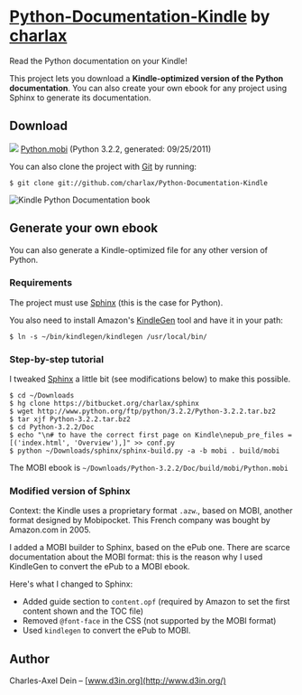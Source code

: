 <h1><a href="http://github.com/charlax/Python-Documentation-Kindle">Python-Documentation-Kindle</a>
  <span class="small">by <a href="http://github.com/charlax">charlax</a></span></h1>

<div class="description">
Read the Python documentation on your Kindle!
</div>

This project lets you download a **Kindle-optimized version of the Python documentation**. You can also create your own ebook for any project using Sphinx to generate its documentation.

Download
--------

<p><a href="http://minus.com/dblPImJCjz05oC.mobi"><img src="https://github.com/charlax/Python-Documentation-Kindle/raw/gh-pages/img/KindleBook.png" /></a> <a href="http://minus.com/dblPImJCjz05oC.mobi">Python.mobi</a> (Python 3.2.2, generated: 09/25/2011)</p>

You can also clone the project with [Git](http://git-scm.com) by running:

	$ git clone git://github.com/charlax/Python-Documentation-Kindle

![Kindle Python Documentation book](https://github.com/charlax/Python-Documentation-Kindle/raw/gh-pages/img/Kindle-Python-Documentation.png)

Generate your own ebook
-----------------------

You can also generate a Kindle-optimized file for any other version of Python.

### Requirements

The project must use [Sphinx](http://sphinx.pocoo.org/) (this is the case for Python).

You also need to install Amazon's [KindleGen](http://www.amazon.com/gp/feature.html?ie=UTF8&docId=1000234621) tool and have it in your path:

	$ ln -s ~/bin/kindlegen/kindlegen /usr/local/bin/

### Step-by-step tutorial

I tweaked [Sphinx](https://bitbucket.org/charlax/sphinx) a little bit (see modifications below) to make this possible.

	$ cd ~/Downloads
	$ hg clone https://bitbucket.org/charlax/sphinx
	$ wget http://www.python.org/ftp/python/3.2.2/Python-3.2.2.tar.bz2
	$ tar xjf Python-3.2.2.tar.bz2
	$ cd Python-3.2.2/Doc
	$ echo "\n# to have the correct first page on Kindle\nepub_pre_files = [('index.html', 'Overview'),]" >> conf.py
	$ python ~/Downloads/sphinx/sphinx-build.py -a -b mobi . build/mobi

The MOBI ebook is `~/Downloads/Python-3.2.2/Doc/build/mobi/Python.mobi`

### Modified version of Sphinx

Context: the Kindle uses a proprietary format `.azw`., based on MOBI, another format designed by Mobipocket. This French company was bought by Amazon.com in 2005.

I added a MOBI builder to Sphinx, based on the ePub one. There are scarce documentation about the MOBI format: this is the reason why I used KindleGen to convert the ePub to a MOBI ebook.

Here's what I changed to Sphinx:

* Added guide section to `content.opf` (required by Amazon to set the first content shown and the TOC file)
* Removed `@font-face` in the CSS (not supported by the MOBI format)
* Used `kindlegen` to convert the ePub to MOBI.

Author
------

Charles-Axel Dein – [www.d3in.org](http://www.d3in.org/)